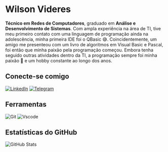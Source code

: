 # Wilson Videres
**Técnico em Redes de Computadores**, graduado em **Análise e Desenvolvimento de Sistemas**. Com ampla experiência na área de TI, tive meu primeiro contato com uma linguagem de programação ainda na adolescência, minha primeira IDE foi o QBasic 😅. Coincidentemente, um amigo me presenteou com um livro de algoritmos em Visual Basic e Pascal, foi então que minha paixão pela programação começou. Embora tenha seguido outras atividades dentro da TI, a programação sempre foi minha paixão 💙 e um hobby constante ao longo dos anos. 

## Conecte-se comigo

[![LinkedIn](https://img.shields.io/badge/LinkedIn-0077B5?style=for-the-badge&logo=linkedin&logoColor=white)](https://www.linkedin.com/in/wilsonvideres/) 
[![Telegram](https://img.shields.io/badge/Telegram-000?style=for-the-badge&logo=telegram&logoColor=2CA5E0)](https://t.me/wilsonvideres)

## Ferramentas

![Git](https://img.shields.io/badge/GIT-E44C30?style=for-the-badge&logo=git&logoColor=white)
![Vscode](https://img.shields.io/badge/Vscode-007ACC?style=for-the-badge&logo=visual-studio-code&logoColor=white)

## Estatísticas do GitHub

![GitHub Stats](https://github-readme-stats.vercel.app/api?username=wilsonvideres&theme=transparent&bg_color=000&border_color=30A3DC&show_icons=true&icon_color=30A3DC&title_color=30A3DC&text_color=FFF)


